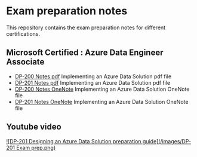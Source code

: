 # Exam preparation notes

This repository contains the exam preparation notes for different certifications.

## Microsoft Certified : Azure Data Engineer Associate

- [DP-200 Notes pdf](DP-200-Notes.pdf) Implementing an Azure Data Solution pdf file
- [DP-201 Notes pdf](DP-201-Notes.pdf) Implementing an Azure Data Solution pdf file
- [DP-200 Notes OneNote](DP-200.one) Implementing an Azure Data Solution OneNote file
- [DP-201 Notes OneNote](DP-201.one) Implementing an Azure Data Solution OneNote file

## Youtube video

[![DP-201 Designing an Azure Data Solution preparation guide](/images/DP-201 Exam prep.png)](https://youtu.be/6T8GG38A1BA)
